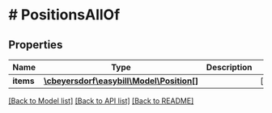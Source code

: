 # # PositionsAllOf

## Properties

Name | Type | Description | Notes
------------ | ------------- | ------------- | -------------
**items** | [**\cbeyersdorf\easybill\Model\Position[]**](Position.md) |  | [optional]

[[Back to Model list]](../../README.md#models) [[Back to API list]](../../README.md#endpoints) [[Back to README]](../../README.md)
